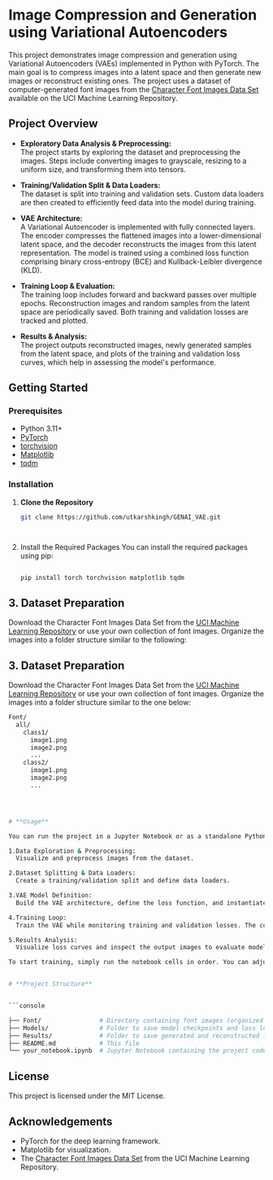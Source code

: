 # Image Compression and Generation using Variational Autoencoders

This project demonstrates image compression and generation using Variational Autoencoders (VAEs) implemented in Python with PyTorch. The main goal is to compress images into a latent space and then generate new images or reconstruct existing ones. The project uses a dataset of computer-generated font images from the [Character Font Images Data Set](https://archive.ics.uci.edu/ml/datasets/Character+Font+Images) available on the UCI Machine Learning Repository.

## Project Overview

- **Exploratory Data Analysis & Preprocessing:**  
  The project starts by exploring the dataset and preprocessing the images. Steps include converting images to grayscale, resizing to a uniform size, and transforming them into tensors.

- **Training/Validation Split & Data Loaders:**  
  The dataset is split into training and validation sets. Custom data loaders are then created to efficiently feed data into the model during training.

- **VAE Architecture:**  
  A Variational Autoencoder is implemented with fully connected layers. The encoder compresses the flattened images into a lower-dimensional latent space, and the decoder reconstructs the images from this latent representation. The model is trained using a combined loss function comprising binary cross-entropy (BCE) and Kullback-Leibler divergence (KLD).

- **Training Loop & Evaluation:**  
  The training loop includes forward and backward passes over multiple epochs. Reconstruction images and random samples from the latent space are periodically saved. Both training and validation losses are tracked and plotted.

- **Results & Analysis:**  
  The project outputs reconstructed images, newly generated samples from the latent space, and plots of the training and validation loss curves, which help in assessing the model's performance.

## Getting Started

### Prerequisites

- Python 3.11+
- [PyTorch](https://pytorch.org/)
- [torchvision](https://pytorch.org/vision/stable/index.html)
- [Matplotlib](https://matplotlib.org/)
- [tqdm](https://tqdm.github.io/)

### Installation

1. **Clone the Repository**

   ```bash
   git clone https://github.com/utkarshkingh/GENAI_VAE.git
   



2. Install the Required Packages
  You can install the required packages using pip:
   ```bash

   pip install torch torchvision matplotlib tqdm


## 3. Dataset Preparation

Download the Character Font Images Data Set from the [UCI Machine Learning Repository](https://archive.ics.uci.edu/ml/datasets/Character+Font+Images) or use your own collection of font images. Organize the images into a folder structure similar to the following:

## 3. Dataset Preparation

Download the Character Font Images Data Set from the [UCI Machine Learning Repository](https://archive.ics.uci.edu/ml/datasets/Character+Font+Images) or use your own collection of font images. Organize the images into a folder structure similar to the one below:

```bash
Font/
  all/
    class1/
      image1.png
      image2.png
      ...
    class2/
      image1.png
      image2.png
      ...




# **Usage**

You can run the project in a Jupyter Notebook or as a standalone Python script. The notebook is structured into several tasks:

1.Data Exploration & Preprocessing:
  Visualize and preprocess images from the dataset.

2.Dataset Splitting & Data Loaders:
  Create a training/validation split and define data loaders.

3.VAE Model Definition:
  Build the VAE architecture, define the loss function, and instantiate the model.

4.Training Loop:
  Train the VAE while monitoring training and validation losses. The code also saves reconstruction images and random samples from the latent space.

5.Results Analysis:
  Visualize loss curves and inspect the output images to evaluate model performance.

To start training, simply run the notebook cells in order. You can adjust the number of epochs and hyperparameters as needed.


# **Project Structure**


```console

├── Font/                # Directory containing font images (organized by class)
├── Models/              # Folder to save model checkpoints and loss logs
├── Results/             # Folder to save generated and reconstructed images
├── README.md            # This file
└── your_notebook.ipynb  # Jupyter Notebook containing the project code
```


## License
This project is licensed under the MIT License.

## Acknowledgements
- PyTorch for the deep learning framework.
- Matplotlib for visualization.
- The [Character Font Images Data Set](https://archive.ics.uci.edu/ml/datasets/Character+Font+Images) from the UCI Machine Learning Repository.








